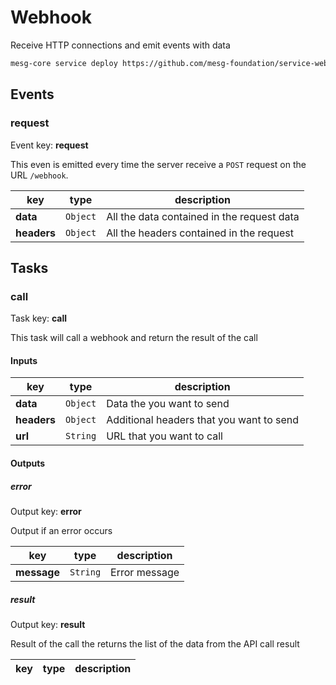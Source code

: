# Webhook

Receive HTTP connections and emit events with data

```bash
mesg-core service deploy https://github.com/mesg-foundation/service-webhook
```


## Events

### request

Event key: **request**

This even is emitted every time the server receive a `POST` request on the URL `/webhook`.

| **key** | **type** | **description** |
| --- | --- | --- |
| **data** | `Object` | All the data contained in the request data |
| **headers** | `Object` | All the headers contained in the request |


## Tasks

### call

Task key: **call**

This task will call a webhook and return the result of the call

#### Inputs

| **key** | **type** | **description** |
| --- | --- | --- |
| **data** | `Object` | Data the you want to send |
| **headers** | `Object` | Additional headers that you want to send |
| **url** | `String` | URL that you want to call |


#### Outputs

##### error

Output key: **error**

Output if an error occurs

| **key** | **type** | **description** |
| --- | --- | --- |
| **message** | `String` | Error message |

##### result

Output key: **result**

Result of the call the returns the list of the data from the API call result

| **key** | **type** | **description** |
| --- | --- | --- |



